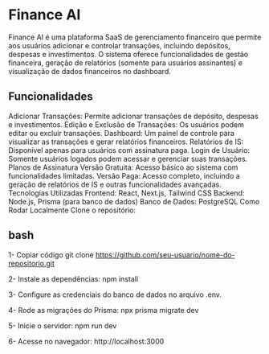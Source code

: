 # Finance AI
Finance AI é uma plataforma SaaS de gerenciamento financeiro que permite aos usuários adicionar e controlar transações, incluindo depósitos, despesas e investimentos. O sistema oferece funcionalidades de gestão financeira, geração de relatórios (somente para usuários assinantes) e visualização de dados financeiros no dashboard.

## Funcionalidades
Adicionar Transações: Permite adicionar transações de depósito, despesas e investimentos.
Edição e Exclusão de Transações: Os usuários podem editar ou excluir transações.
Dashboard: Um painel de controle para visualizar as transações e gerar relatórios financeiros.
Relatórios de IS: Disponível apenas para usuários com assinatura paga.
Login de Usuário: Somente usuários logados podem acessar e gerenciar suas transações.
Planos de Assinatura
Versão Gratuita: Acesso básico ao sistema com funcionalidades limitadas.
Versão Paga: Acesso completo, incluindo a geração de relatórios de IS e outras funcionalidades avançadas.
Tecnologias Utilizadas
Frontend: React, Next.js, Tailwind CSS
Backend: Node.js, Prisma (para banco de dados)
Banco de Dados: PostgreSQL
Como Rodar Localmente
Clone o repositório:

## bash
1- Copiar código
git clone https://github.com/seu-usuario/nome-do-repositorio.git

2- Instale as dependências:
npm install

3- Configure as credenciais do banco de dados no arquivo .env.

4- Rode as migrações do Prisma:
npx prisma migrate dev

5- Inicie o servidor:
npm run dev

6- Acesse no navegador: http://localhost:3000
